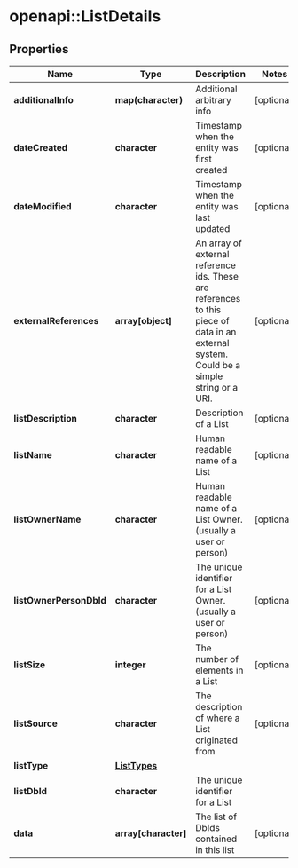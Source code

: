 # openapi::ListDetails

## Properties
Name | Type | Description | Notes
------------ | ------------- | ------------- | -------------
**additionalInfo** | **map(character)** | Additional arbitrary info | [optional] 
**dateCreated** | **character** | Timestamp when the entity was first created | [optional] 
**dateModified** | **character** | Timestamp when the entity was last updated | [optional] 
**externalReferences** | **array[object]** | An array of external reference ids. These are references to this piece of data in an external system. Could be a simple string or a URI. | [optional] 
**listDescription** | **character** | Description of a List | [optional] 
**listName** | **character** | Human readable name of a List | [optional] 
**listOwnerName** | **character** | Human readable name of a List Owner. (usually a user or person) | [optional] 
**listOwnerPersonDbId** | **character** | The unique identifier for a List Owner. (usually a user or person) | [optional] 
**listSize** | **integer** | The number of elements in a List | [optional] 
**listSource** | **character** | The description of where a List originated from | [optional] 
**listType** | [**ListTypes**](ListTypes.md) |  | 
**listDbId** | **character** | The unique identifier for a List | 
**data** | **array[character]** | The list of DbIds contained in this list | [optional] 


